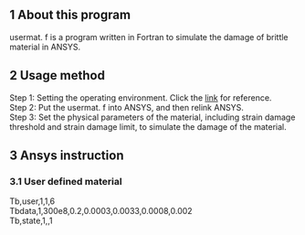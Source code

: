 ## 1 About this program
usermat. f is a program written in Fortran to simulate the damage of brittle material in ANSYS.
## 2 Usage method
Step 1: Setting the operating environment. Click the [link](URL "https://www.bilibili.com/read/cv10433898?from=search&spm_id_from=333.337.0.0") for reference.   
Step 2: Put the usermat. f into ANSYS, and then relink ANSYS.    
Step 3: Set the physical parameters of the material, including strain damage threshold and strain damage limit, to simulate the damage of the material.
## 3 Ansys instruction
### 3.1 User defined material

Tb,user,1,1,6    
Tbdata,1,300e8,0.2,0.0003,0.0033,0.0008,0.002    
Tb,state,1,,1    
